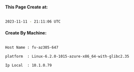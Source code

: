 
   
#### This Page Create at:

```bash

2023-11-11 - 21:11:06 UTC

```

#### Create By Machine:

```bash

Host Name : fv-az305-647

platform  : Linux-6.2.0-1015-azure-x86_64-with-glibc2.35

Ip Local  : 10.1.0.79

```

